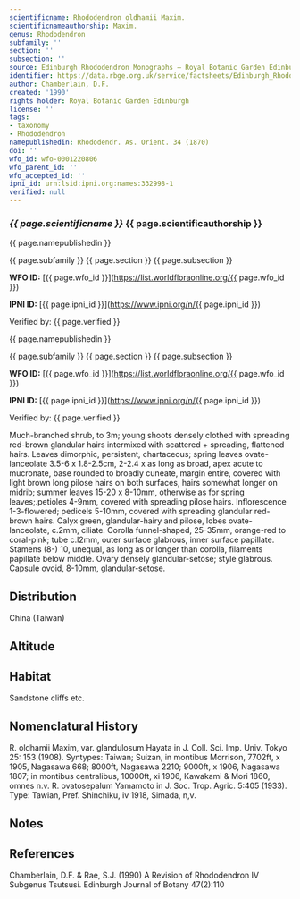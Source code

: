 ```yaml
---
scientificname: Rhododendron oldhamii Maxim.
scientificnameauthorship: Maxim.
genus: Rhododendron
subfamily: ''
section: ''
subsection: ''
source: Edinburgh Rhododendron Monographs – Royal Botanic Garden Edinburgh
identifier: https://data.rbge.org.uk/service/factsheets/Edinburgh_Rhododendron_Monographs.xhtml
author: Chamberlain, D.F.
created: '1990'
rights holder: Royal Botanic Garden Edinburgh
license: ''
tags:
- taxonomy
- Rhododendron
namepublishedin: Rhododendr. As. Orient. 34 (1870)
doi: ''
wfo_id: wfo-0001220806
wfo_parent_id: ''
wfo_accepted_id: ''
ipni_id: urn:lsid:ipni.org:names:332998-1
verified: null
---
```

### _{{ page.scientificname }}_ {{ page.scientificauthorship }}
 {{ page.namepublishedin }}

{{ page.subfamily }} {{ page.section }} {{ page.subsection }}

**WFO ID:** [{{ page.wfo_id }}](https://list.worldfloraonline.org/{{ page.wfo_id }})

**IPNI ID:** [{{ page.ipni_id }}](https://www.ipni.org/n/{{ page.ipni_id }})

Verified by: {{ page.verified }}

 {{ page.namepublishedin }}

{{ page.subfamily }} {{ page.section }} {{ page.subsection }}

**WFO ID:** [{{ page.wfo_id }}](https://list.worldfloraonline.org/{{ page.wfo_id }})

**IPNI ID:** [{{ page.ipni_id }}](https://www.ipni.org/n/{{ page.ipni_id }})

Verified by: {{ page.verified }}



Much-branched shrub, to 3m; young shoots densely clothed with spreading red-brown glandular hairs intermixed with scattered + spreading, flattened hairs. Leaves dimorphic, persistent, chartaceous; spring leaves ovate-lanceolate 3.5-6 x 1.8-2.5cm, 2-2.4 x as long as broad, apex acute to mucronate, base rounded to broadly cuneate, margin entire, covered with light brown long pilose hairs on both surfaces, hairs somewhat longer on midrib; summer leaves 15-20 x 8-10mm, otherwise as for spring leaves;.petioles 4-9mm, covered with spreading pilose hairs. Inflorescence 1-3-flowered; pedicels 5-10mm, covered with spreading glandular red-brown hairs. Calyx green, glandular-hairy and pilose, lobes ovate-lanceolate, c.2mm, ciliate. Corolla funnel-shaped, 25-35mm, orange-red to coral-pink; tube c.l2mm, outer surface glabrous, inner surface papillate. Stamens (8-) 10, unequal, as long as or longer than corolla, filaments papillate below middle. Ovary densely glandular-setose; style glabrous. Capsule ovoid, 8-10mm, glandular-setose.

## Distribution
China (Taiwan)

## Altitude


## Habitat
Sandstone cliffs etc.

## Nomenclatural History
R. oldhamii Maxim, var. glandulosum Hayata in J. Coll. Sci. Imp. Univ. Tokyo 25: 153 (1908). Syntypes: Taiwan; Suizan, in montibus Morrison, 7702ft, x 1905, Nagasawa 668; 8000ft, Nagasawa 2210; 9000ft, x 1906, Nagasawa 1807; in montibus centralibus, 10000ft, xi 1906, Kawakami & Mori 1860, omnes n.v. R. ovatosepalum Yamamoto in J. Soc. Trop. Agric. 5:405 (1933). Type: Tawian, Pref. Shinchiku, iv 1918, Simada, n,v.
                       
## Notes


## References

Chamberlain, D.F. & Rae, S.J. (1990) A Revision of Rhododendron IV Subgenus Tsutsusi. Edinburgh Journal of Botany 47(2):110

